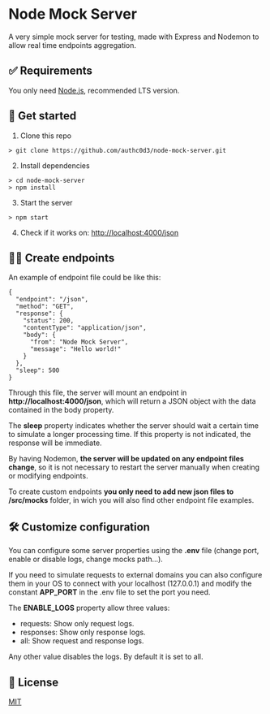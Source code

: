 # Node Mock Server

A very simple mock server for testing, made with Express and Nodemon to allow real time endpoints aggregation.

## ✅ Requirements

You only need [Node.js](https://nodejs.org/), recommended LTS version.

## 🚀 Get started

1. Clone this repo

```
> git clone https://github.com/authc0d3/node-mock-server.git
```

2. Install dependencies

```
> cd node-mock-server
> npm install
```

3. Start the server

```
> npm start
```

4. Check if it works on: [http://localhost:4000/json](http://localhost:4000/json)

## 👩‍💻 Create endpoints

An example of endpoint file could be like this:

```
{
  "endpoint": "/json",
  "method": "GET",
  "response": {
    "status": 200,
    "contentType": "application/json",
    "body": {
      "from": "Node Mock Server",
      "message": "Hello world!"
    }
  },
  "sleep": 500
}
```

Through this file, the server will mount an endpoint in **http://localhost:4000/json**, which will return a JSON object with the data contained in the body property.

The **sleep** property indicates whether the server should wait a certain time to simulate a longer processing time. If this property is not indicated, the response will be immediate.

By having Nodemon, **the server will be updated on any endpoint files change**, so it is not necessary to restart the server manually when creating or modifying endpoints.

To create custom endpoints **you only need to add new json files to /src/mocks** folder, in wich you will also find other endpoint file examples.

## 🛠️ Customize configuration

You can configure some server properties using the **.env** file (change port, enable or disable logs, change mocks path...).

If you need to simulate requests to external domains you can also configure them in your OS to connect with your localhost (127.0.0.1) and modify the constant **APP_PORT** in the .env file to set the port you need.

The **ENABLE_LOGS** property allow three values:

- requests: Show only request logs.
- responses: Show only response logs.
- all: Show request and response logs.

Any other value disables the logs. By default it is set to all.

## :book: License

[MIT](https://opensource.org/licenses/MIT)
